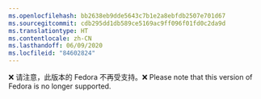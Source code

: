 ```yaml
---
ms.openlocfilehash: bb2638eb9dde5643c7b1e2a8ebfdb2507e701d67
ms.sourcegitcommit: cdb295dd1db589ce5169ac9ff096f01fd0c2da9d
ms.translationtype: HT
ms.contentlocale: zh-CN
ms.lasthandoff: 06/09/2020
ms.locfileid: "84602824"
---
```


<span data-ttu-id="169d2-101">❌ 请注意，此版本的 Fedora 不再受支持。</span><span class="sxs-lookup"><span data-stu-id="169d2-101">❌ Please note that this version of Fedora is no longer supported.</span></span>
